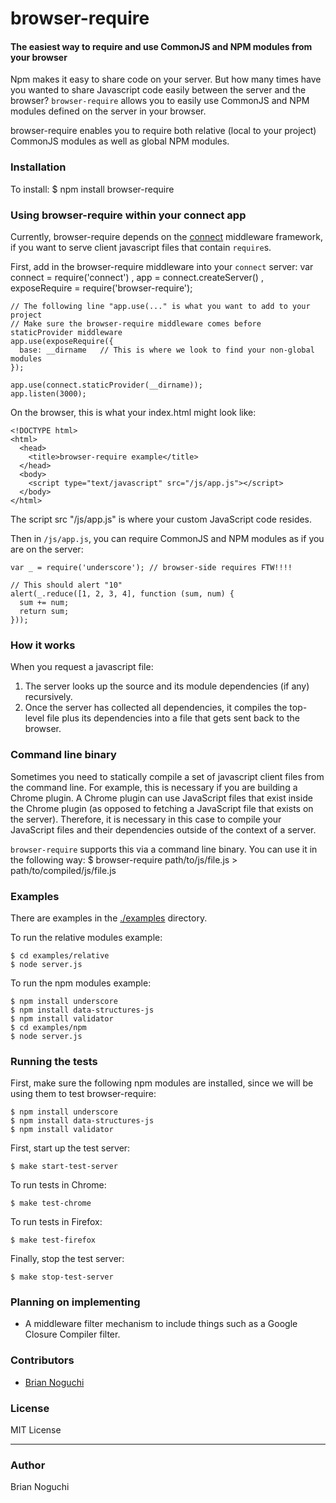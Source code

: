 browser-require
===============

#### The easiest way to require and use CommonJS and NPM modules from your browser

Npm makes it easy to share code on your server. But how many times have you 
wanted to share Javascript code easily between the server and the browser?
`browser-require` allows you to easily use CommonJS and NPM modules defined
on the server in your browser.

browser-require enables you to require both relative (local to your project)
CommonJS modules as well as global NPM modules.

### Installation
To install:
    $ npm install browser-require

### Using browser-require within your connect app

Currently, browser-require depends on the 
[connect](https://github.com/visionmedia/connect/) middleware framework,
if you want to serve client javascript files that contain `require`s.

First, add in the browser-require middleware into your `connect` server:
    var connect = require('connect')
      , app = connect.createServer()
      , exposeRequire = require('browser-require');

    // The following line "app.use(..." is what you want to add to your project
    // Make sure the browser-require middleware comes before staticProvider middleware
    app.use(exposeRequire({
      base: __dirname   // This is where we look to find your non-global modules
    });

    app.use(connect.staticProvider(__dirname));
    app.listen(3000);

On the browser, this is what your index.html might look like:

    <!DOCTYPE html>
    <html>
      <head>
        <title>browser-require example</title>
      </head>
      <body>
        <script type="text/javascript" src="/js/app.js"></script>
      </body>
    </html>

The script src "/js/app.js" is where your custom JavaScript code resides.

Then in `/js/app.js`, you can require CommonJS and NPM modules as if you are on the server:

    var _ = require('underscore'); // browser-side requires FTW!!!!

    // This should alert "10"
    alert(_.reduce([1, 2, 3, 4], function (sum, num) {
      sum += num;
      return sum;
    }));

### How it works
When you request a javascript file:

1. The server looks up the source and its module dependencies (if any) recursively.
2. Once the server has collected all dependencies, it compiles the top-level file plus
   its dependencies into a file that gets sent back to the browser.

### Command line binary
Sometimes you need to statically compile a set of javascript client files from the command line.
For example, this is necessary if you are building a Chrome plugin. A Chrome plugin can use JavaScript
files that exist inside the Chrome plugin (as opposed to fetching a JavaScript file that exists on the
server). Therefore, it is necessary in this case to compile your JavaScript files and their dependencies
outside of the context of a server.

`browser-require` supports this via a command line binary. You can use it in the following way:
    $ browser-require path/to/js/file.js > path/to/compiled/js/file.js

### Examples
There are examples in the [./examples](https://github.com/bnoguchi/browser-require/tree/master/examples) directory.

To run the relative modules example:

    $ cd examples/relative
    $ node server.js

To run the npm modules example:

    $ npm install underscore
    $ npm install data-structures-js
    $ npm install validator
    $ cd examples/npm
    $ node server.js

### Running the tests
First, make sure the following npm modules are installed, since we will be
using them to test browser-require:

    $ npm install underscore
    $ npm install data-structures-js
    $ npm install validator

First, start up the test server:

    $ make start-test-server

To run tests in Chrome:

    $ make test-chrome

To run tests in Firefox:

    $ make test-firefox

Finally, stop the test server:

    $ make stop-test-server

### Planning on implementing
- A middleware filter mechanism to include things such as a Google Closure Compiler filter.

### Contributors
- [Brian Noguchi](https://github.com/bnoguchi)

### License
MIT License

---
### Author
Brian Noguchi
